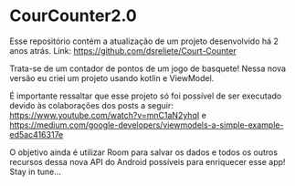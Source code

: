 # CourCounter2.0
Esse repositório contém a atualização de um projeto desenvolvido há 2 anos atrás. Link: https://github.com/dsreliete/Court-Counter 

Trata-se de um contador de pontos de um jogo de basquete! Nessa nova versão eu criei um projeto usando kotlin e ViewModel. 

É importante ressaltar que esse projeto só foi possível de ser executado devido às colaborações dos posts a seguir: https://www.youtube.com/watch?v=mnC1aN2yhqI e https://medium.com/google-developers/viewmodels-a-simple-example-ed5ac416317e

O objetivo ainda é utilizar Room para salvar os dados e todos os outros recursos dessa nova API do Android possíveis para enriquecer  esse app! Stay in tune...

